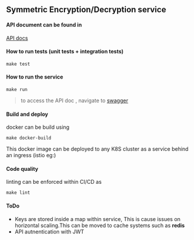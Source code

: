 ## Symmetric Encryption/Decryption service

#### API document can be found in 
[API docs](api/api.yaml)

#### How to run tests (unit tests + integration tests)

```
make test
```

#### How to run the service
```
make run
```
> to access the API doc , navigate to [swagger](http://localhost:8080/index.html)

#### Build and deploy
docker can be build using 
```
make docker-build
```
This docker image can be deployed to any K8S cluster as a service behind an ingress (istio eg:)

#### Code quality
linting can be enforced within CI/CD as

```
make lint
```

#### ToDo
- Keys are stored inside a map within service, This is cause issues on horizontal scaling.This can be moved to cache systems such as **redis**
- API autnentication with JWT